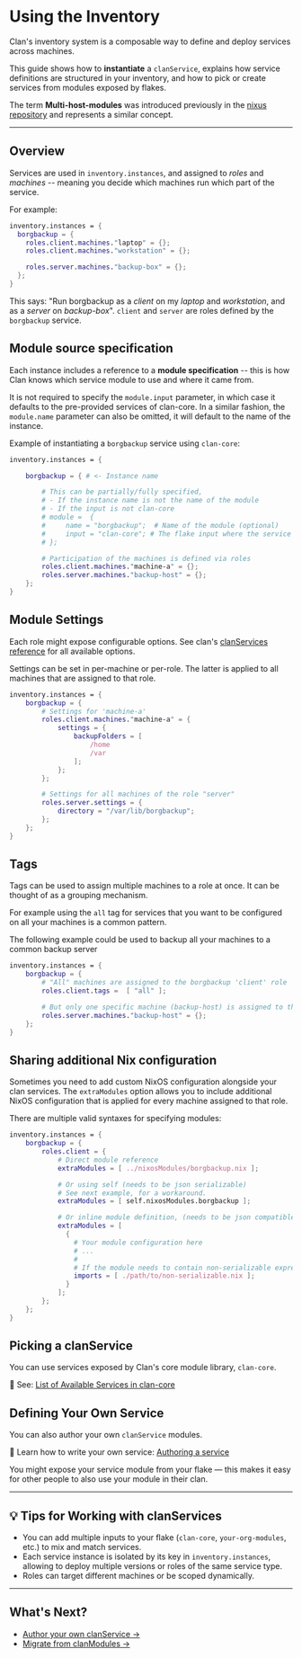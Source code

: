 # Using the Inventory

Clan's inventory system is a composable way to define and deploy services across
machines.

This guide shows how to **instantiate** a `clanService`, explains how service
definitions are structured in your inventory, and how to pick or create services
from modules exposed by flakes.

The term **Multi-host-modules** was introduced previously in the [nixus
repository](https://github.com/infinisil/nixus) and represents a similar
concept.

______________________________________________________________________

## Overview

Services are used in `inventory.instances`, and assigned to *roles* and
*machines* -- meaning you decide which machines run which part of the service.

For example:

```nix
inventory.instances = {
  borgbackup = {
    roles.client.machines."laptop" = {};
    roles.client.machines."workstation" = {};

    roles.server.machines."backup-box" = {};
  };
}
```

This says: "Run borgbackup as a *client* on my *laptop* and *workstation*, and
as a *server* on *backup-box*". `client` and `server` are roles defined by the
`borgbackup` service.

## Module source specification

Each instance includes a reference to a **module specification** -- this is how
Clan knows which service module to use and where it came from.

It is not required to specify the `module.input` parameter, in which case it
defaults to the pre-provided services of clan-core. In a similar fashion, the
`module.name` parameter can also be omitted, it will default to the name of the
instance.

Example of instantiating a `borgbackup` service using `clan-core`:

```nix
inventory.instances = {

    borgbackup = { # <- Instance name

        # This can be partially/fully specified,
        # - If the instance name is not the name of the module
        # - If the input is not clan-core
        # module =  {
        #     name = "borgbackup";  # Name of the module (optional)
        #     input = "clan-core"; # The flake input where the service is defined (optional)
        # };

        # Participation of the machines is defined via roles
        roles.client.machines."machine-a" = {};
        roles.server.machines."backup-host" = {};
    };
}
```

## Module Settings

Each role might expose configurable options. See clan's [clanServices
reference](../reference/clanServices/index.md) for all available options.

Settings can be set in per-machine or per-role. The latter is applied to all
machines that are assigned to that role.


```nix
inventory.instances = {
    borgbackup = {
        # Settings for 'machine-a'
        roles.client.machines."machine-a" = {
            settings = {
                backupFolders = [
                    /home
                    /var
                ];
            };
        };

        # Settings for all machines of the role "server"
        roles.server.settings = {
            directory = "/var/lib/borgbackup";
        };
    };
}
```

## Tags

Tags can be used to assign multiple machines to a role at once. It can be thought of as a grouping mechanism.

For example using the `all` tag for services that you want to be configured on all
your machines is a common pattern.

The following example could be used to backup all your machines to a common
backup server

```nix
inventory.instances = {
    borgbackup = {
        # "All" machines are assigned to the borgbackup 'client' role
        roles.client.tags =  [ "all" ];

        # But only one specific machine (backup-host) is assigned to the 'server' role
        roles.server.machines."backup-host" = {};
    };
}
```

## Sharing additional Nix configuration

Sometimes you need to add custom NixOS configuration alongside your clan
services. The `extraModules` option allows you to include additional NixOS
configuration that is applied for every machine assigned to that role.

There are multiple valid syntaxes for specifying modules:

```nix
inventory.instances = {
    borgbackup = {
        roles.client = {
            # Direct module reference
            extraModules = [ ../nixosModules/borgbackup.nix ];

            # Or using self (needs to be json serializable)
            # See next example, for a workaround.
            extraModules = [ self.nixosModules.borgbackup ];

            # Or inline module definition, (needs to be json compatible)
            extraModules = [
              {
                # Your module configuration here
                # ...
                #
                # If the module needs to contain non-serializable expressions:
                imports = [ ./path/to/non-serializable.nix ];
              }
            ];
        };
    };
}
```

## Picking a clanService

You can use services exposed by Clan's core module library, `clan-core`.

🔗 See: [List of Available Services in clan-core](../reference/clanServices/index.md)

## Defining Your Own Service

You can also author your own `clanService` modules.

🔗 Learn how to write your own service: [Authoring a service](../guides/services/community.md)

You might expose your service module from your flake — this makes it easy for other people to also use your module in their clan.

______________________________________________________________________

## 💡 Tips for Working with clanServices

- You can add multiple inputs to your flake (`clan-core`, `your-org-modules`, etc.) to mix and match services.
- Each service instance is isolated by its key in `inventory.instances`, allowing to deploy multiple versions or roles of the same service type.
- Roles can target different machines or be scoped dynamically.

______________________________________________________________________

## What's Next?

- [Author your own clanService →](../guides/services/community.md)
- [Migrate from clanModules →](../guides/migrations/migrate-inventory-services.md)

<!-- TODO: * [Understand the architecture →](../explanation/clan-architecture.md) -->
